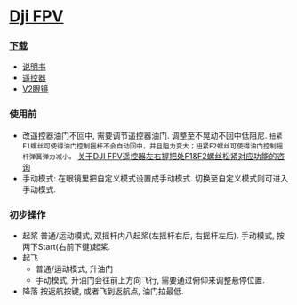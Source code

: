 # [Dji FPV](https://www.dji.com/cn/dji-fpv)

### [下载](https://www.dji.com/cn/downloads/products/dji-fpv)

* [说明书](assets/DJI_FPV_User_Manual_CHS.pdf)
* [遥控器](assets/DJI_FPV_Remote_Controller_2_User_Guide.pdf)
* [V2眼镜](assets/DJI_FPV_Goggles_V2_User_Guide.pdf)

### 使用前
* 改遥控器油门不回中, 需要调节遥控器油门. 调整至不晃动不回中低阻尼.
  ```扭紧F1螺丝可使得油门控制摇杆不会自动回中，并且阻力变大；扭紧F2螺丝可使得油门控制摇杆弹簧弹力减小。```
  [关于DJI FPV遥控器左右握把处F1&F2螺丝松紧对应功能的咨询](https://bbs.dji.com/thread-264250-1-1.html)
* 手动模式: 在眼镜里把自定义模式设置成手动模式. 切换至自定义模式则可进入手动模式.


### 初步操作
* 起桨
  普通/运动模式, 双摇杆内八起桨(左摇杆右后, 右摇杆左后).
  手动模式, 按两下Start(右前下键)起桨.
* 起飞
  * 普通/运动模式, 升油门
  * 手动模式, 升油门会往前上方向飞行, 需要通过俯仰来调整悬停位置.
* 降落
  按返航按键, 或者飞到返航点, 油门拉最低.